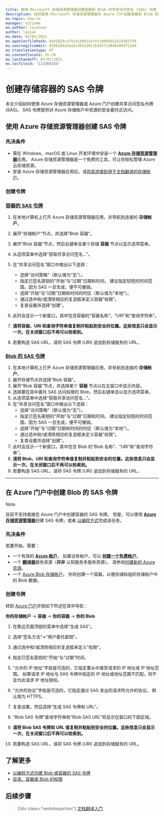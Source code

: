 ```yaml
---
title: 使用 Microsoft 存储资源管理器创建容器和 Blob 的共享访问签名 (SAS) 令牌
description: 如何使用 Microsoft 存储资源管理器与 Azure 门户创建容器和 Blob 的共享访问令牌 (SAS)
ms.topic: how-to
manager: nitinme
ms.author: lajanuar
author: laujan
ms.date: 03/05/2021
ms.openlocfilehash: 8a91829ce79c5cd9e32efefc809dd23a19382f49
ms.sourcegitcommit: 82d82642daa5c452a39c3b3d57cd849c06df21b0
ms.translationtype: HT
ms.contentlocale: zh-CN
ms.lasthandoff: 07/07/2021
ms.locfileid: "113360264"
---
```

# <a name="create-sas-tokens-for-your-storage-containers"></a>创建存储容器的 SAS 令牌

本文介绍如何使用 Azure 存储资源管理器或 Azure 门户创建共享访问签名令牌 (SAS)。 SAS 令牌提供对 Azure 存储帐户中资源的安全委托式访问。

## <a name="create-your-sas-tokens-with-azure-storage-explorer"></a>使用 Azure 存储资源管理器创建 SAS 令牌

### <a name="prerequisites"></a>先决条件

* 需在 Windows、macOS 或 Linux 开发环境中安装一个 [**Azure 存储资源管理器**](../../../vs-azure-tools-storage-manage-with-storage-explorer.md)应用。 Azure 存储资源管理器是一个免费的工具，可让你轻松管理 Azure 云存储资源。
* 安装 Azure 存储资源管理器应用后，请[将其连接到用于文档翻译的存储帐户](../../../vs-azure-tools-storage-manage-with-storage-explorer.md?tabs=windows#connect-to-a-storage-account-or-service)。

### <a name="create-your-tokens"></a>创建令牌

### <a name="sas-tokens-for-containers"></a>[容器的 SAS 令牌](#tab/Containers)

1. 在本地计算机上打开 Azure 存储资源管理器应用，并导航到连接的 **存储帐户**。
1. 展开“存储帐户”节点，并选择“Blob 容器”。
1. 展开“Blob 容器”节点，然后右键单击某个存储 **容器** 节点以显示选项菜单。
1. 从选项菜单中选择“获取共享访问签名...”。
1. 在“共享访问签名”窗口中做出以下选择：
    * 选择“访问策略”（默认值为“无”）。
    * 指定已签名密钥的“开始”与“过期”日期和时间。  建议指定较短的时间范围，因为 SAS 一旦生成，便不可撤销。
    * 选择“开始”与“过期”日期和时间的时区（默认值为“本地”）。
    * 通过选中和/或清除相应的复选框来定义容器“权限”。
    * 复查设置并选择“创建”。

1. 此时会显示一个新窗口，其中包含容器的“容器名称”、“URI”和“查询字符串”。    
1. **请将容器、URI 和查询字符串值复制并粘贴到安全的位置。这些信息只会显示一次，在关闭窗口后不再可以检索到。**
1. 若要构造 SAS URL，请将 SAS 令牌 (URI) 追加到存储服务的 URL。

### <a name="sas-tokens-for-blobs"></a>[Blob 的 SAS 令牌](#tab/blobs)

1. 在本地计算机上打开 Azure 存储资源管理器应用，并导航到连接的 **存储帐户**。
1. 展开存储节点并选择“Blob 容器”。
1. 展开“Blob 容器”节点，并选择某个 **容器** 节点以在主窗口中显示内容。
1. 选择要在其中委托 SAS 访问权限的 Blob，然后右键单击以显示选项菜单。
1. 从选项菜单中选择“获取共享访问签名...”。
1. 在“共享访问签名”窗口中做出以下选择：
    * 选择“访问策略”（默认值为“无”）。
    * 指定已签名密钥的“开始”与“过期”日期和时间。  建议指定较短的时间范围，因为 SAS 一旦生成，便不可撤销。
    * 选择“开始”与“过期”日期和时间的时区（默认值为“本地”）。
    * 通过选中和/或清除相应的复选框来定义容器“权限”。
    * 复查设置并选择“创建”。
1. 此时会显示一个新窗口，其中包含 Blob 的“Blob 名称”、“URI”和“查询字符串”。    
1. **请将 Blob、URI 和查询字符串值复制并粘贴到安全的位置。这些信息只会显示一次，在关闭窗口后不再可以检索到。**
1. 若要构造 SAS URL，请将 SAS 令牌 (URI) 追加到存储服务的 URL。

---

## <a name="create-sas-tokens-for-blobs-in-the-azure-portal"></a>在 Azure 门户中创建 Blob 的 SAS 令牌

> [!NOTE]
> 目前不支持直接在 Azure 门户中创建容器的 SAS 令牌。 但是，可以使用 [**Azure 存储资源管理器**](#create-your-sas-tokens-with-azure-storage-explorer)创建 SAS 令牌，或者 [以编程方式](../../../storage/blobs/sas-service-create.md)完成该任务。

<!-- markdownlint-disable MD024 -->
### <a name="prerequisites"></a>先决条件

若要开始，需要：

* 一个有效的 [**Azure 帐户**](https://azure.microsoft.com/free/cognitive-services/)。  如果没有帐户，可以 [**创建一个免费帐户**](https://azure.microsoft.com/free/)。
* 一个 [**翻译器**](https://ms.portal.azure.com/#create/Microsoft)服务资源（**并非** 认知服务多服务资源）。  请参阅[创建新的 Azure 资源](../../cognitive-services-apis-create-account.md#create-a-new-azure-cognitive-services-resource)。  
* 一个 [Azure Blob 存储帐户](https://ms.portal.azure.com/#create/Microsoft.StorageAccount-ARM)。 你将创建一个容器，以便存储和组织存储帐户中的 Blob 数据。

### <a name="create-your-tokens"></a>创建令牌

转到 [Azure 门户](https://ms.portal.azure.com/#home)并按如下所述在其中导航：  

 **你的存储帐户** → **容器** → **你的容器** → **你的 Blob**

1. 在靠近页面顶部的菜单中选择“生成 SAS”。

1. 选择“签名方法”→“用户委托密钥”。 

1. 通过选中和/或清除相应的复选框来定义“权限”。

1. 指定已签名密钥的“开始”与“过期”时间。 

1. “允许的 IP 地址”字段是可选的，它指定要从中接受请求的 IP 地址或 IP 地址范围。 如果请求 IP 地址与 SAS 令牌中指定的 IP 地址或地址范围不匹配，则不会为此请求 IP 地址授权。

1. “允许的协议”字段是可选的，它指定通过 SAS 发出的请求所允许的协议。 默认值为 HTTPS。

1. 复查设置，然后选择“生成 SAS 令牌和 URL”。

1. “Blob SAS 令牌”查询字符串和“Blob SAS URL”将显示在窗口的下部区域。   

1. **请将 Blob SAS 令牌和 URL 值复制并粘贴到安全的位置。这些信息只会显示一次，在关闭窗口后不再可以检索到。**

1. 若要构造 SAS URL，请将 SAS 令牌 (URI) 追加到存储服务的 URL。

## <a name="learn-more"></a>了解更多

* [以编程方式创建 Blob 或容器的 SAS 令牌](../../../storage/blobs/sas-service-create.md)
* [目录、容器或 Blob 的权限](/rest/api/storageservices/create-service-sas#permissions-for-a-directory-container-or-blob)

## <a name="next-steps"></a>后续步骤

> [!div class="nextstepaction"]
> [文档翻译入门](get-started-with-document-translation.md)
>
>
